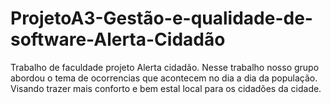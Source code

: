 # ProjetoA3-Gestão-e-qualidade-de-software-Alerta-Cidadão
Trabalho de faculdade projeto Alerta cidadão. Nesse trabalho nosso grupo abordou o tema de ocorrencias que acontecem no dia a dia da população. Visando trazer mais conforto e bem estal local para os cidadões da cidade.
